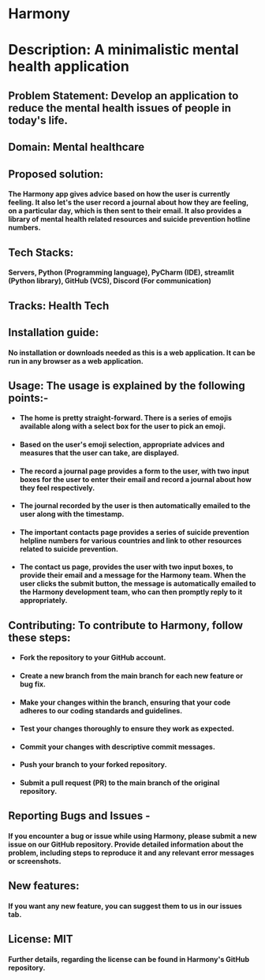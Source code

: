 # Harmony
# Description: A minimalistic mental health application
## Problem Statement: Develop an application to reduce the mental health issues of people in today's life.
## Domain: Mental healthcare
## Proposed solution: 
#### The Harmony app gives advice based on how the user is currently feeling. It also let's the user record a journal about how they are feeling, on a particular day, which is then sent to their email. It also provides a library of mental health related resources and suicide prevention hotline numbers.
## Tech Stacks: 
#### Servers, Python (Programming language), PyCharm (IDE), streamlit (Python library), GitHub (VCS), Discord (For communication)
## Tracks: Health Tech
## Installation guide: 
#### No installation or downloads needed as this is a web application. It can be run in any browser as a web application.
## Usage: The usage is explained by the following points:-
- #### The home is pretty straight-forward. There is a series of emojis available along with a select box for the user to pick an emoji. 
- #### Based on the user's emoji selection, appropriate advices and measures that the user can take, are displayed.
- #### The record a journal page provides a form to the user, with two input boxes for the user to enter their email and record a journal about how they feel respectively.
- #### The journal recorded by the user is then automatically emailed to the user along with the timestamp.
- #### The important contacts page provides a series of suicide prevention helpline numbers for various countries and link to other resources related to suicide prevention.
- #### The contact us page, provides the user with two input boxes, to provide their email and a message for the Harmony team. When the user clicks the submit button, the message is automatically emailed to the Harmony development team, who can then promptly reply to it appropriately.
## Contributing: To contribute to Harmony, follow these steps:
- #### Fork the repository to your GitHub account.
- #### Create a new branch from the main branch for each new feature or bug fix.
- #### Make your changes within the branch, ensuring that your code adheres to our coding standards and guidelines.
- #### Test your changes thoroughly to ensure they work as expected.
- #### Commit your changes with descriptive commit messages.
- #### Push your branch to your forked repository.
- #### Submit a pull request (PR) to the main branch of the original repository.
## Reporting Bugs and Issues - 
#### If you encounter a bug or issue while using Harmony, please submit a new issue on our GitHub repository. Provide detailed information about the problem, including steps to reproduce it and any relevant error messages or screenshots.
## New features:
#### If you want any new feature, you can suggest them to us in our issues tab.
## License: MIT 
#### Further details, regarding the license can be found in Harmony's GitHub repository.
